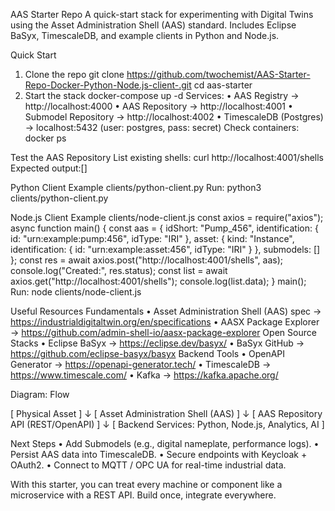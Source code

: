 AAS Starter Repo
A quick-start stack for experimenting with Digital Twins using the Asset Administration Shell (AAS) standard.
Includes Eclipse BaSyx, TimescaleDB, and example clients in Python and Node.js.

Quick Start
1. Clone the repo
git clone https://github.com/twochemist/AAS-Starter-Repo-Docker-Python-Node.js-client-.git
cd aas-starter
2. Start the stack
docker-compose up -d
Services:
	•	AAS Registry → http://localhost:4000
	•	AAS Repository → http://localhost:4001
	•	Submodel Repository → http://localhost:4002
	•	TimescaleDB (Postgres) → localhost:5432 (user: postgres, pass: secret)
Check containers:
docker ps

Test the AAS Repository
List existing shells:
curl http://localhost:4001/shells
Expected output:[]

Python Client Example
clients/python-client.py
Run: python3 clients/python-client.py

Node.js Client Example
clients/node-client.js
const axios = require("axios");
async function main() {
  const aas = {
    idShort: "Pump_456",
    identification: { id: "urn:example:pump:456", idType: "IRI" },
    asset: { kind: "Instance", identification: { id: "urn:example:asset:456", idType: "IRI" } },
    submodels: []
  };
  const res = await axios.post("http://localhost:4001/shells", aas);
  console.log("Created:", res.status);
  const list = await axios.get("http://localhost:4001/shells");
  console.log(list.data);
}
main();
Run:
node clients/node-client.js

Useful Resources
Fundamentals
	•	Asset Administration Shell (AAS) spec → https://industrialdigitaltwin.org/en/specifications
	•	AASX Package Explorer → https://github.com/admin-shell-io/aasx-package-explorer
Open Source Stacks
	•	Eclipse BaSyx → https://eclipse.dev/basyx/
	•	BaSyx GitHub → https://github.com/eclipse-basyx/basyx
Backend Tools
	•	OpenAPI Generator → https://openapi-generator.tech/
	•	TimescaleDB → https://www.timescale.com/
	•	Kafka → https://kafka.apache.org/

Diagram: Flow

[ Physical Asset ] 
        ↓
[ Asset Administration Shell (AAS) ]
        ↓
[ AAS Repository API (REST/OpenAPI) ]
        ↓
[ Backend Services: Python, Node.js, Analytics, AI ]

Next Steps
	•	Add Submodels (e.g., digital nameplate, performance logs).
	•	Persist AAS data into TimescaleDB.
	•	Secure endpoints with Keycloak + OAuth2.
	•	Connect to MQTT / OPC UA for real-time industrial data.

With this starter, you can treat every machine or component like a microservice with a REST API.
Build once, integrate everywhere.

